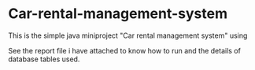 # Car-rental-management-system
This is the simple java miniproject "Car rental management system" using 

See the report file i have attached to know how to run and the details of database tables used.


